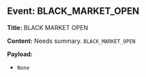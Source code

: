 ## Event: BLACK_MARKET_OPEN

**Title:** BLACK MARKET OPEN

**Content:**
Needs summary.
`BLACK_MARKET_OPEN`

**Payload:**
- `None`